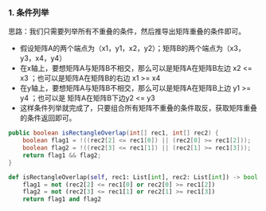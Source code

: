 ### 1. 条件列举

思路：我们只需要列举所有不重叠的条件，然后推导出矩阵重叠的条件即可。

* 假设矩阵A的两个端点为（x1，y1，x2，y2）；矩阵B的两个端点为（x3，y3，x4，y4）
* 在x轴上，要想矩阵A与矩阵B不相交，那么可以是矩阵A在矩阵B左边 x2 <= x3 ；也可以是矩阵A在矩阵B的右边 x1 >= x4
* 在y轴上，要想矩阵A与矩阵B不相交，那么可以是矩阵A在矩阵B上边 y1 >= y4 ；也可以是 矩阵A在矩阵B下边y2 <= y3
* 这样条件列举就完成了，只要组合所有矩阵不重叠的条件取反，获取矩阵重叠的条件返回即可。

```java
public boolean isRectangleOverlap(int[] rec1, int[] rec2) {
    boolean flag1 = !((rec2[2] <= rec1[0]) || (rec2[0] >= rec1[2]));
    boolean flag2 = !((rec2[3] <= rec1[1]) || (rec2[1] >= rec1[3]));
    return flag1 && flag2;
}
```

```python
def isRectangleOverlap(self, rec1: List[int], rec2: List[int]) -> bool:
    flag1 = not (rec2[2] <= rec1[0] or rec2[0] >= rec1[2])
    flag2 = not (rec2[3] <= rec1[1] or rec2[1] >= rec1[3])
    return flag1 and flag2
```



